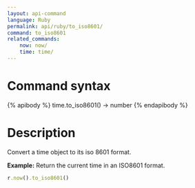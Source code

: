 ```yaml
---
layout: api-command 
language: Ruby
permalink: api/ruby/to_iso8601/
command: to_iso8601 
related_commands:
    now: now/
    time: time/
---
```


# Command syntax #

{% apibody %}
time.to_iso8601() &rarr; number
{% endapibody %}

# Description #

Convert a time object to its iso 8601 format.

__Example:__ Return the current time in an ISO8601 format.

```rb
r.now().to_iso8601()
```


